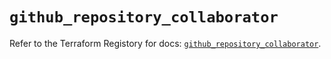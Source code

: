 # `github_repository_collaborator`

Refer to the Terraform Registory for docs: [`github_repository_collaborator`](https://registry.terraform.io/providers/integrations/github/5.24.0/docs/resources/repository_collaborator).
